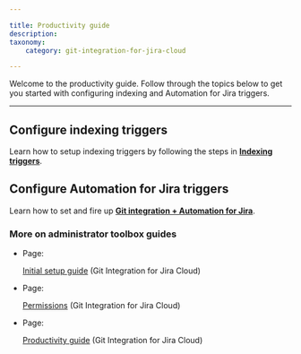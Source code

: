 ```yaml
---

title: Productivity guide
description:
taxonomy:
    category: git-integration-for-jira-cloud

---
```

Welcome to the productivity guide. Follow through the topics below to get you started with configuring indexing and Automation for Jira triggers.

* * *

## Configure indexing triggers

Learn how to setup indexing triggers by following the steps in [**Indexing triggers**](/git-integration-for-jira-cloud/Indexing-Triggers).

## Configure Automation for Jira triggers

Learn how to set and fire up [**Git integration + Automation for Jira**](/wiki/spaces/GITCLOUD/pages/1698922497).

### More on administrator toolbox guides

*   Page:

    [Initial setup guide](/wiki/spaces/GITCLOUD/pages/2092531714/Initial+setup+guide) (Git Integration for Jira Cloud)

*   Page:

    [Permissions](/git-integration-for-jira-cloud/Permissions) (Git Integration for Jira Cloud)

*   Page:

    [Productivity guide](/git-integration-for-jira-cloud/Productivity-guide) (Git Integration for Jira Cloud)